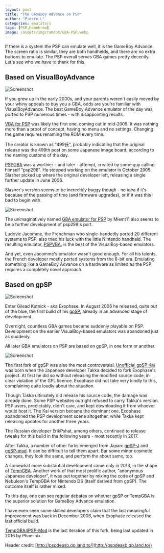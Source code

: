 ```yaml
---
layout: post
title: "The GameBoy Advance on PSP"
author: "Pierre L"
categories: emulators
tags: [PSP,homebrew]
image: /assets/img/random/GBA-PSP.webp
---
```


If there is a system the PSP can emulate well, it is the GameBoy Advance. The screen ratio is similar, they are both handhelds, and there are no extra buttons to emulate. The PSP overall serves GBA games pretty decently. Let's see who we have to thank for this.

## Based on VisualBoyAdvance

![Screenshot](https://github.com/PSP-Archive/PSP-Archive.github.io/raw/gh-pages/assets/img/random/VisualBoyAdvance.1.7.2.webp)

If you grew up in the early 2000s, and your parents weren't easily moved by your whiny appeals to buy you a GBA, odds are you're familiar with VisualBoyAdvance. The best GameBoy Advance emulator of the day was ported to PSP numerous times - with disappointing results. 

[VBA for PSP](https://archive.org/details/vbapsp.7z) was likely the first one, coming out in mid-2005. It was nothing more than a proof of concept, having no menu and no settings. Changing the game requires renaming the ROM every time. 

The creator is known as "499氏", probably indicating that the original release was the 499th post on some Japanese image board, according to the naming customs of the day.

[PSPGBA](https://archive.org/details/pspgba-v-1.2.7z) was a worthier - and later - attempt, created by some guy calling himself "psp298". He stopped working on the emulator in October 2005. Slasher picked up where the original developer left, releasing a single further update in June 2006. 

Slasher's version seems to be incredibly buggy though - no idea if it's because of the passing of time (and firmware upgrades), or if it was this bad to begin with.

![Screenshot](https://github.com/PSP-Archive/PSP-Archive.github.io/raw/gh-pages/assets/img/snaps/PSPGBA-PochiStyle.webp)

The unimaginatively named [GBA emulator for PSP](https://archive.org/details/pspgba.-7z) by Miemt11 also seems to be a further development of psp298's port.

Ludovic Jacomme, the Frenchman who single-handedly ported 20 different systems to PSP, also tried his luck with the little Nintendo handheld. The resulting emulator, [PSPVBA](https://archive.org/details/pspvba.7z), is the best of the VisualBoy-based emulators. 

And yet, even Jacomme's emulator wasn't good enough. For all his talents, the French developer mostly ported systems from the 8-bit era. Emulating something like a GameBoy Advance on a hardware as limited as the PSP requires a completely novel approach.

## Based on gpSP

![Screenshot](https://github.com/PSP-Archive/PSP-Archive.github.io/raw/gh-pages/assets/img/random/gpsp-release.webp)

Enter Gilead Kutnick - aka Exophase. In August 2006 he released, quite out of the blue, the first build of his [gpSP](https://archive.org/details/gpsp09.7z), already in an advanced stage of development. 

Overnight, countless GBA games became suddenly playable on PSP. Development on the earlier VisualBoy-based emulators was abandoned just as suddenly. 

All later GBA emulators on PSP are based on gpSP, in one form or another.

![Screenshot](https://github.com/PSP-Archive/PSP-Archive.github.io/raw/gh-pages/assets/img/snaps/gpSP-09.webp)

The first fork of gpSP was also the most controversial. [Unofficial gpSP Kai](https://archive.org/details/gp-sp-kai-v-3.4-test-4-b-230fat.-7z) was born when the Japanese developer Takka decided to fork Exophase's project. At first he did so without releasing the modified source code, in clear violation of the GPL licence. Exophase did not take very kindly to this, complaining quite loudly about the situation. 

Though Takka ultimately did release his source code, the damage was already done. Some PSP websites outright refused to carry Takka's version. PSP users, predictably, didn't care, and kept downloading it from whoever would host it. The Kai version became the dominant one, Exophase abandoned the PSP development scene altogether, while Takka kept releasing updates for another three years. 

The Russian developer ErikPshat, among others, continued to release tweaks for this build in the following years - most recently in 2017.

After Takka, a number of other forks emerged from Japan: [gpSP-J](https://archive.org/details/gpSP-J.7z) and [gpSP-mod](https://archive.org/details/gpSPmod20090720.7z). It can be difficult to tell them apart. Bar some minor cosmetic changes, they look the same, and perform the about same, too. 

A somewhat more substantial development came only in 2013, in the shape of [TempGBA](https://archive.org/details/temp-gba.-7z_202102). Another work of that most prolific author, "anonymous Japanese developer", it was put together by mixing the code of gpSP and Nebuleon's TempGBA for Nintendo DS (itself derived from gpSP). The outcome itself is rather mixed. 

To this day, one can see regular debates on whether gpSP or TempGBA is the superior solution for GameBoy Advance emulation. 

I have even seen some skilled developers claim that the last meaningful improvement was back in December 2006, when Exophase released the last official build.

[TempGBA4PSP-Mod](https://archive.org/details/temp-gba-4-psp-mod.-7z) is the last iteration of this fork, being last updated in 2016 by Phoe-nix.

Header credit: [http://pspdeasb.qp.land.to/](http://pspdeasb.qp.land.to/)
